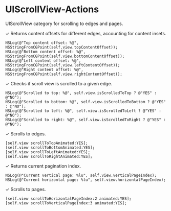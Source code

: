 UIScrollView-Actions
====================

UIScrollView category for scrolling to edges and pages.

✓ Returns content offsets for different edges, accounting for content insets.
  
    NSLog(@"Top content offset: %@", NSStringFromCGPoint(self.view.topContentOffset));
    NSLog(@"Bottom content offset: %@", NSStringFromCGPoint(self.view.bottomContentOffset));
    NSLog(@"Left content offset: %@", NSStringFromCGPoint(self.view.leftContentOffset));
    NSLog(@"Right content offset: %@", NSStringFromCGPoint(self.view.rightContentOffset));

✓ Checks if scroll view is scrolled to a given edge.

    NSLog(@"Scrolled to top: %@", self.view.isScrolledToTop ? @"YES" : @"NO");
    NSLog(@"Scrolled to bottom: %@", self.view.isScrolledToBottom ? @"YES" : @"NO");
    NSLog(@"Scrolled to left: %@", self.view.isScrolledToLeft ? @"YES" : @"NO");
    NSLog(@"Scrolled to right: %@", self.view.isScrolledToRight ? @"YES" : @"NO");

✓ Scrolls to edges.

    [self.view scrollToTopAnimated:YES];
    [self.view scrollToBottomAnimated:YES];
    [self.view scrollToLeftAnimated:YES];
    [self.view scrollToRightAnimated:YES];

✓ Returns current pagination index.

    NSLog(@"Current vertical page: %lu", self.view.verticalPageIndex);
    NSLog(@"Current horizontal page: %lu", self.view.horizontalPageIndex);

✓ Scrolls to pages.

    [self.view scrollToHorizontalPageIndex:2 animated:YES];
    [self.view scrollToVerticalPageIndex:3 animated:YES];
